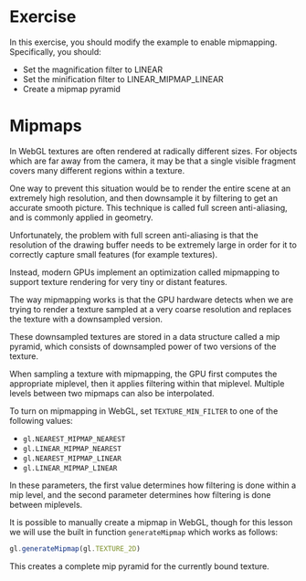 # Exercise

In this exercise, you should modify the example to enable mipmapping.  Specifically, you should:

* Set the magnification filter to LINEAR
* Set the minification filter to LINEAR_MIPMAP_LINEAR
* Create a mipmap pyramid

# Mipmaps

In WebGL textures are often rendered at radically different sizes.  For objects which are far away from the camera, it may be that a single visible fragment covers many different regions within a texture.

One way to prevent this situation would be to render the entire scene at an extremely high resolution, and then downsample it by filtering to get an accurate smooth picture. This technique is called full screen anti-aliasing, and is commonly applied in geometry.

Unfortunately, the problem with full screen anti-aliasing is that the resolution of the drawing buffer needs to be extremely large in order for it to correctly capture small features (for example textures).

Instead, modern GPUs implement an optimization called mipmapping to support texture rendering for very tiny or distant features.

The way mipmapping works is that the GPU hardware detects when we are trying to render a texture sampled at a very coarse resolution and replaces the texture with a downsampled version.

These downsampled textures are stored in a data structure called a mip pyramid, which consists of downsampled power of two versions of the texture.

When sampling a texture with mipmapping, the GPU first computes the appropriate miplevel, then it applies filtering within that miplevel.  Multiple levels between two mipmaps can also be interpolated.

To turn on mipmapping in WebGL, set `TEXTURE_MIN_FILTER` to one of the following values:

* `gl.NEAREST_MIPMAP_NEAREST`
* `gl.LINEAR_MIPMAP_NEAREST`
* `gl.NEAREST_MIPMAP_LINEAR`
* `gl.LINEAR_MIPMAP_LINEAR`

In these parameters, the first value determines how filtering is done within a mip level, and the second parameter determines how filtering is done between miplevels.

It is possible to manually create a mipmap in WebGL, though for this lesson we will use the built in function `generateMipmap` which works as follows:

```javascript
gl.generateMipmap(gl.TEXTURE_2D)
```

This creates a complete mip pyramid for the currently bound texture.
